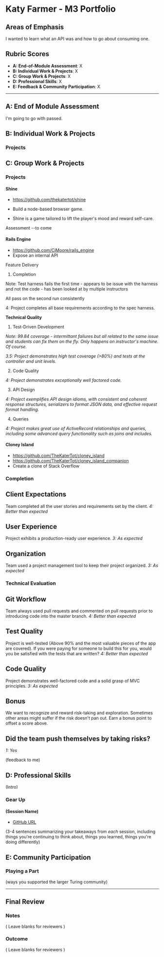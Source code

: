 # Katy Farmer - M3 Portfolio

## Areas of Emphasis

I wanted to learn what an API was and how to go about consuming one.

## Rubric Scores

* **A: End-of-Module Assessment**: X
* **B: Individual Work & Projects**: X
* **C: Group Work & Projects**: X
* **D: Professional Skills**: X
* **E: Feedback & Community Participation**: X

-----------------------

## A: End of Module Assessment

I'm going to go with passed.


## B: Individual Work & Projects
### Projects




## C: Group Work & Projects

### Projects

#### Shine

* https://github.com/thekatertot/shine
* Build a node-based browser game.

* Shine is a game tailored to lift the player's mood and reward self-care.

Assessment --to come

#### Rails Engine

* https://github.com/CjMoore/rails_engine
* Expose an internal API

Feature Delivery
1. Completion

Note: Test harness fails the first time - appears to be issue with the harness and not the code - has been looked at by multiple instructors

All pass on the second run consistently

4: Project completes all base requirements according to the spec harness.

**Technical Quality**

1. Test-Driven Development

  *Note: 99.84 coverage - intermittant failures but all related to the same issue and students can fix them on the fly. Only   happens on instructor's machine. Of course.*

  *3.5: Project demonstrates high test coverage (>80%) and tests at the controller and unit levels.*
  
2. Code Quality

  *4: Project demonstrates exceptionally well factored code.*
  
3. API Design

  *4: Project exemplifies API design idioms, with consistent and coherent response structures, serializers to format JSON data, and effective request format handling.*
  
4. Queries

  *4: Project makes great use of ActiveRecord relationships and queries, including some advanced query functionality such as      joins and includes.*


#### Cloney Island

* https://github.com/TheKaterTot/cloney_island
* https://github.com/TheKaterTot/cloney_island_companion
* Create a clone of Stack Overflow

### Completion

## Client Expectations

Team completed all the user stories and requirements set by the client.
*4: Better than expected*

## User Experience

Project exhibits a production-ready user experience.
*3: As expected*

## Organization

Team used a project management tool to keep their project organized.
*3: As expected*

### Technical Evaluation

## Git Workflow

Team always used pull requests and commented on pull requests prior to introducing code into the master branch.
*4: Better than expected*

## Test Quality

Project is well-tested (Above 90% and the most valuable pieces of the app are covered). If you were paying for someone to build this for you, would you be satisfied with the tests that are written?
*4: Better than expected*

## Code Quality

Project demonstrates well-factored code and a solid grasp of MVC principles.
*3: As expected*

## Bonus

We want to recognize and reward risk-taking and exploration. Sometimes other areas might suffer if the risk doesn't pan out. Earn a bonus point to offset a score above.

## Did the team push themselves by taking risks?
*1: Yes*

(feedback to me)

## D: Professional Skills
(Intro)

### Gear Up
#### (Session Name)

* [GitHub URL]()

(3-4 sentences summarizing your takeaways from _each_ session, including things you're continuing to think about, things you learned, things you're doing differently)

## E: Community Participation

### Playing a Part

(ways you supported the larger Turing community)

------------------

## Final Review

### Notes

( Leave blanks for reviewers )

### Outcome

( Leave blanks for reviewers )
